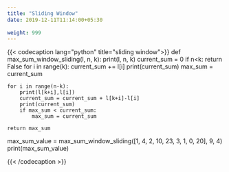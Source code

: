 ```yaml
---
title: "Sliding Window"
date: 2019-12-11T11:14:00+05:30
 
weight: 999
---
```



{{< codecaption lang="python" title="sliding window">}}
def max_sum_window_sliding(l, n, k):
    print(l, n, k)
    current_sum = 0
    if n<k:
        return False
    for i in range(k):
        current_sum += l[i]
    print(current_sum)
    max_sum = current_sum

    for i in range(n-k):
        print(l[k+i],l[i])
        current_sum = current_sum + l[k+i]-l[i]
        print(current_sum)
        if max_sum < current_sum:
            max_sum = current_sum

    return max_sum

max_sum_value = max_sum_window_sliding([1, 4, 2, 10, 23, 3, 1, 0, 20], 9, 4)
print(max_sum_value)

{{< /codecaption >}}
